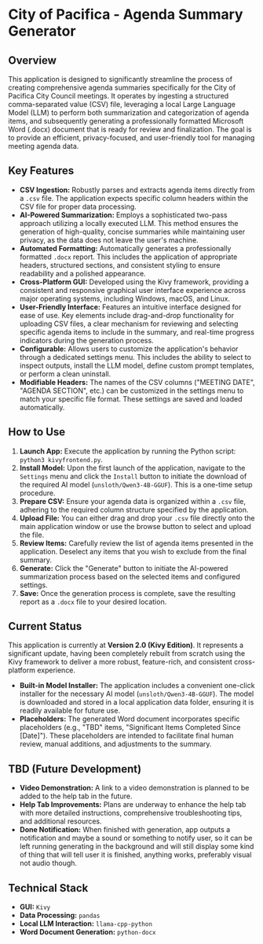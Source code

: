 # City of Pacifica - Agenda Summary Generator

## Overview
This application is designed to significantly streamline the process of creating comprehensive agenda summaries specifically for the City of Pacifica City Council meetings. It operates by ingesting a structured comma-separated value (CSV) file, leveraging a local Large Language Model (LLM) to perform both summarization and categorization of agenda items, and subsequently generating a professionally formatted Microsoft Word (.docx) document that is ready for review and finalization. The goal is to provide an efficient, privacy-focused, and user-friendly tool for managing meeting agenda data.

## Key Features
*   **CSV Ingestion:** Robustly parses and extracts agenda items directly from a `.csv` file. The application expects specific column headers within the CSV file for proper data processing.
*   **AI-Powered Summarization:** Employs a sophisticated two-pass approach utilizing a locally executed LLM. This method ensures the generation of high-quality, concise summaries while maintaining user privacy, as the data does not leave the user's machine.
*   **Automated Formatting:** Automatically generates a professionally formatted `.docx` report. This includes the application of appropriate headers, structured sections, and consistent styling to ensure readability and a polished appearance.
*   **Cross-Platform GUI:** Developed using the Kivy framework, providing a consistent and responsive graphical user interface experience across major operating systems, including Windows, macOS, and Linux.
*   **User-Friendly Interface:** Features an intuitive interface designed for ease of use. Key elements include drag-and-drop functionality for uploading CSV files, a clear mechanism for reviewing and selecting specific agenda items to include in the summary, and real-time progress indicators during the generation process.
*   **Configurable:** Allows users to customize the application's behavior through a dedicated settings menu. This includes the ability to select to inspect outputs, install the LLM model, define custom prompt templates, or perform a clean uninstall.
*   **Modifiable Headers:** The names of the CSV columns ("MEETING DATE", "AGENDA SECTION", etc.) can be customized in the settings menu to match your specific file format. These settings are saved and loaded automatically.

## How to Use
1.  **Launch App:** Execute the application by running the Python script: `python3 kivyfrontend.py`.
2.  **Install Model:** Upon the first launch of the application, navigate to the `Settings` menu and click the `Install` button to initiate the download of the required AI model (`unsloth/Qwen3-4B-GGUF`). This is a one-time setup procedure.
3.  **Prepare CSV:** Ensure your agenda data is organized within a `.csv` file, adhering to the required column structure specified by the application.
4.  **Upload File:** You can either drag and drop your `.csv` file directly onto the main application window or use the browse button to select and upload the file.
5.  **Review Items:** Carefully review the list of agenda items presented in the application. Deselect any items that you wish to exclude from the final summary.
6.  **Generate:** Click the "Generate" button to initiate the AI-powered summarization process based on the selected items and configured settings.
7.  **Save:** Once the generation process is complete, save the resulting report as a `.docx` file to your desired location.

## Current Status
This application is currently at **Version 2.0 (Kivy Edition)**. It represents a significant update, having been completely rebuilt from scratch using the Kivy framework to deliver a more robust, feature-rich, and consistent cross-platform experience.

*   **Built-in Model Installer:** The application includes a convenient one-click installer for the necessary AI model (`unsloth/Qwen3-4B-GGUF`). The model is downloaded and stored in a local application data folder, ensuring it is readily available for future use.
*   **Placeholders:** The generated Word document incorporates specific placeholders (e.g., "TBD" items, "Significant Items Completed Since [Date]"). These placeholders are intended to facilitate final human review, manual additions, and adjustments to the summary.

## TBD (Future Development)
*   **Video Demonstration:** A link to a video demonstration is planned to be added to the help tab in the future.
*   **Help Tab Improvements:** Plans are underway to enhance the help tab with more detailed instructions, comprehensive troubleshooting tips, and additional resources.
*   **Done Notification:** When finished with generation, app outputs a notification and maybe a sound or something to notify user, so it can be left running generating in the background and will still display some kind of thing that will tell user it is finished, anything works, preferably visual not audio though.

## Technical Stack
*   **GUI:** `Kivy`
*   **Data Processing:** `pandas`
*   **Local LLM Interaction:** `llama-cpp-python`
*   **Word Document Generation:** `python-docx`